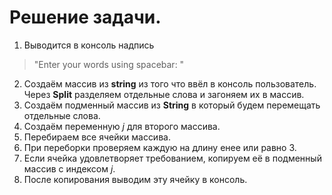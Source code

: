 # Решение задачи.

1) Выводится в консоль надпись 
>"Enter your words using spacebar: "
2) Создаём массив из **string** из того что ввёл в консоль пользователь. Через **Split** разделяем отдельные слова и загоняем их в массив.
3) Создаём подменный массив из **String** в который будем перемещать отдельные слова.
4) Создаём переменную *j* для второго массива.
5) Перебираем все ячейки массива.
6) При переборки проверяем каждую на длину енее или равно 3.
7) Если ячейка удовлетворяет требованием, копируем её в подменный массив с индексом *j*.
8) После копирования выводим эту ячейку в консоль.